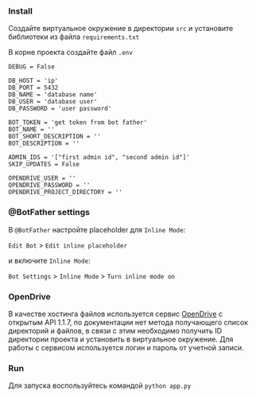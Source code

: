 ### Install

Создайте виртуальное окружение в директории ```src``` и установите библиотеки из файла ```requirements.txt```

В корне проекта создайте файл ```.env```

```
DEBUG = False

DB_HOST = 'ip'
DB_PORT = 5432
DB_NAME = 'database name'
DB_USER = 'database user'
DB_PASSWORD = 'user password'

BOT_TOKEN = 'get token from bot father'
BOT_NAME = ''
BOT_SHORT_DESCRIPTION = ''
BOT_DESCRIPTION = ''

ADMIN_IDS = '["first admin id", "second admin id"]' 
SKIP_UPDATES = False

OPENDRIVE_USER = ''
OPENDRIVE_PASSWORD = ''
OPENDRIVE_PROJECT_DIRECTORY = ''
```

### @BotFather settings
В ```@BotFather``` настройте placeholder для ```Inline Mode```:

```Edit Bot``` > ```Edit inline placeholder``` 

и включите ```Inline Mode```:

```Bot Settings``` > ```Inline Mode``` > ```Turn inline mode on```

### OpenDrive
В качестве хостинга файлов используется сервис [OpenDrive](https://www.opendrive.com/personal) с открытым API 1.1.7, по документации нет метода получающего список директорий и файлов, в связи с этим необходимо получить ID директории проекта и установить в виртуальное окружение. Для работы с сервисом используется логин и пароль от учетной записи.

### Run
Для запуска воспользуйтесь командой ```python app.py```